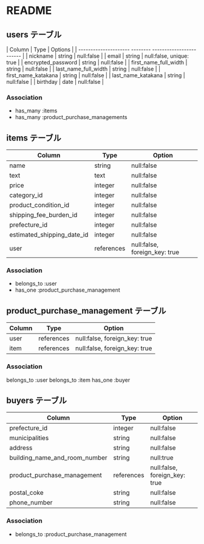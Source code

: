 # README

## users テーブル

| Column                | Type     | Options                  |
| ---------------------   --------   ------------------------ |
| nickname              | string   | null:false               |
| email                 | string   | null:false, unique: true |
| encrypted_password    | string   | null:false               |
| first_name_full_width | string   | null:false               |
| last_name_full_width  | string   | null:false               |
| first_name_katakana   | string   | null:false               |
| last_name_katakana    | string   | null:false               |
| birthday              | date     | null:false               |


### Association

- has_many :items
- has_many  :product_purchase_managements

## items テーブル

| Column                     | Type       | Option                        |
| -------------------------- | ---------- | ------------------------------|
| name                       | string     | null:false                    |
| text                       | text       | null:false                    |
| price                      | integer    | null:false                    |
| category_id                | integer    | null:false                    |
| product_condition_id       | integer    | null:false                    |
| shipping_fee_burden_id     | integer    | null:false                    |
| prefecture_id              | integer    | null:false                    |
| estimated_shipping_date_id | integer    | null:false                    |
| user                       | references | null:false, foreign_key: true |

### Association

- belongs_to :user
- has_one    :product_purchase_management

## product_purchase_management テーブル

| Column  | Type       | Option                        |
| ------- | ---------- | ----------------------------- |
| user    | references | null:false, foreign_key: true |
| item    | references | null:false, foreign_key: true |

### Association

belongs_to :user 
belongs_to :item
has_one    :buyer

## buyers テーブル

| Column                        | Type       | Option                        |
| ----------------------------- | ---------- | ----------------------------- |
| prefecture_id                 | integer    | null:false                    |
| municipalities                | string     | null:false                    |
| address                       | string     | null:false                    |
| building_name_and_room_number | string     | null:true                     |
| product_purchase_management   | references | null:false, foreign_key: true |
| postal_coke                   | string     | null:false                    |
| phone_number                  | string     | null:false                    |

### Association

- belongs_to :product_purchase_management